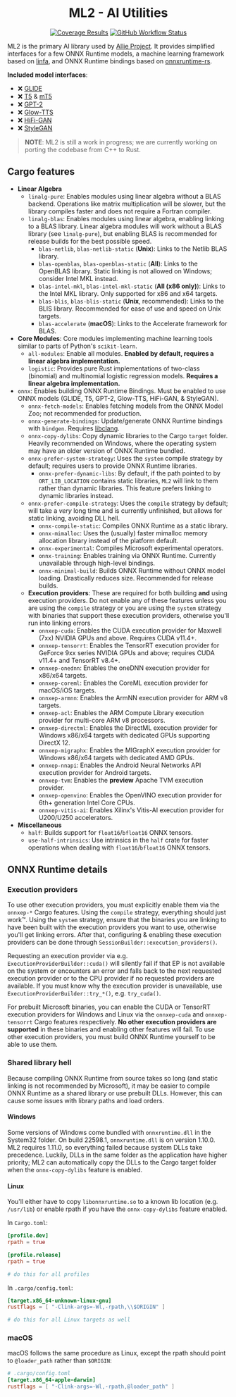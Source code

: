 <div align=center>
	<h1>ML2 - AI Utilities</h1>
    <a href="https://app.codecov.io/gh/allie-project/ml2" target="_blank"><img alt="Coverage Results" src="https://img.shields.io/codecov/c/gh/allie-project/ml2?style=for-the-badge"></a> <a href="https://github.com/allie-project/ml2/actions/workflows/test.yml"><img alt="GitHub Workflow Status" src="https://img.shields.io/github/workflow/status/allie-project/ml2/Run%20cargo%20tests?style=for-the-badge"></a>
</div>

ML2 is the primary AI library used by [Allie Project](https://github.com/allie-project/allie). It provides simplified interfaces for a few ONNX Runtime models, a machine learning framework based on [linfa](https://github.com/rust-ml/linfa), and ONNX Runtime bindings based on [onnxruntime-rs](https://github.com/nbigaouette/onnxruntime-rs).

**Included model interfaces**:
- ❌ [GLIDE](https://arxiv.org/abs/2112.10741)
- ❌ [T5](https://arxiv.org/abs/1910.10683) & [mT5](https://arxiv.org/abs/2010.11934)
- ❌ [GPT-2](https://d4mucfpksywv.cloudfront.net/better-language-models/language-models.pdf)
- ❌ [Glow-TTS](https://arxiv.org/abs/2005.11129)
- ❌ [HiFi-GAN](https://arxiv.org/abs/2010.05646)
- ❌ [StyleGAN](https://arxiv.org/abs/1812.04948)

> **NOTE**: ML2 is still a work in progress; we are currently working on porting the codebase from C++ to Rust.

## Cargo features
- **Linear Algebra**
    - `linalg-pure`: Enables modules using linear algebra without a BLAS backend. Operations like matrix multiplication will be slower, but the library compiles faster and does not require a Fortran compiler.
    - `linalg-blas`: Enables modules using linear algebra, enabling linking to a BLAS library. Linear algebra modules will work without a BLAS library (see `linalg-pure`), but enabling BLAS is recommended for release builds for the best possible speed.
        - `blas-netlib`, `blas-netlib-static` (**Unix**): Links to the Netlib BLAS library.
        - `blas-openblas`, `blas-openblas-static` (**All**): Links to the OpenBLAS library. Static linking is not allowed on Windows; consider Intel MKL instead.
        - `blas-intel-mkl`, `blas-intel-mkl-static` (**All (x86 only)**): Links to the Intel MKL library. Only supported for x86 and x64 targets.
        - `blas-blis`, `blas-blis-static` (**Unix**, recommended): Links to the BLIS library. Recommended for ease of use and speed on Unix targets.
        - `blas-accelerate` (**macOS**): Links to the Accelerate framework for BLAS.
- **Core Modules**: Core modules implementing machine learning tools similar to parts of Python's `scikit-learn`.
    - `all-modules`: Enable all modules. **Enabled by default, requires a linear algebra implementation.**
    - `logistic`: Provides pure Rust implementations of two-class (binomial) and multinomial logistic regression models. **Requires a linear algebra implementation.**
- `onnx`: Enables building ONNX Runtime Bindings. Must be enabled to use ONNX models (GLIDE, T5, GPT-2, Glow-TTS, HiFi-GAN, & StyleGAN).
    - `onnx-fetch-models`: Enables fetching models from the ONNX Model Zoo; not recommended for production.
    - `onnx-generate-bindings`: Update/generate ONNX Runtime bindings with `bindgen`. Requires [libclang](https://clang.llvm.org/doxygen/group__CINDEX.html).
    - `onnx-copy-dylibs`: Copy dynamic libraries to the Cargo `target` folder. Heavily recommended on Windows, where the operating system may have an older version of ONNX Runtime bundled.
    - `onnx-prefer-system-strategy`: Uses the `system` compile strategy by default; requires users to provide ONNX Runtime libraries.
        - `onnx-prefer-dynamic-libs`: By default, if the path pointed to by `ORT_LIB_LOCATION` contains static libraries, `ML2` will link to them rather than dynamic libraries. This feature prefers linking to dynamic libraries instead.
    - `onnx-prefer-compile-strategy`: Uses the `compile` strategy by default; will take a *very* long time and is currently unfinished, but allows for static linking, avoiding DLL hell.
        - `onnx-compile-static`: Compiles ONNX Runtime as a static library.
        - `onnx-mimalloc`: Uses the (usually) faster mimalloc memory allocation library instead of the platform default.
        - `onnx-experimental`: Compiles Microsoft experimental operators.
        - `onnx-training`: Enables training via ONNX Runtime. Currently unavailable through high-level bindings.
        - `onnx-minimal-build`: Builds ONNX Runtime without ONNX model loading. Drastically reduces size. Recommended for release builds.
    - **Execution providers**: These are required for both building **and** using execution providers. Do not enable any of these features unless you are using the `compile` strategy or you are using the `system` strategy with binaries that support these execution providers, otherwise you'll run into linking errors.
        - `onnxep-cuda`: Enables the CUDA execution provider for Maxwell (7xx) NVIDIA GPUs and above. Requires CUDA v11.4+.
        - `onnxep-tensorrt`: Enables the TensorRT execution provider for GeForce 9xx series NVIDIA GPUs and above; requires CUDA v11.4+ and TensorRT v8.4+.
        - `onnxep-onednn`: Enables the oneDNN execution provider for x86/x64 targets.
        - `onnxep-coreml`: Enables the CoreML execution provider for macOS/iOS targets.
        - `onnxep-armnn`: Enables the ArmNN execution provider for ARM v8 targets.
        - `onnxep-acl`: Enables the ARM Compute Library execution provider for multi-core ARM v8 processors.
        - `onnxep-directml`: Enables the DirectML execution provider for Windows x86/x64 targets with dedicated GPUs supporting DirectX 12.
        - `onnxep-migraphx`: Enables the MIGraphX execution provider for Windows x86/x64 targets with dedicated AMD GPUs.
        - `onnxep-nnapi`: Enables the Android Neural Networks API execution provider for Android targets.
        - `onnxep-tvm`: Enables the **preview** Apache TVM execution provider.
        - `onnxep-openvino`: Enables the OpenVINO execution provider for 6th+ generation Intel Core CPUs.
        - `onnxep-vitis-ai`: Enables Xilinx's Vitis-AI execution provider for U200/U250 accelerators.
- **Miscellaneous**
    - `half`: Builds support for `float16`/`bfloat16` ONNX tensors.
    - `use-half-intrinsics`: Use intrinsics in the `half` crate for faster operations when dealing with `float16`/`bfloat16` ONNX tensors.

## ONNX Runtime details

### Execution providers
To use other execution providers, you must explicitly enable them via the `onnxep-*` Cargo features. Using the `compile` strategy, everything should just work™️. Using the `system` strategy, ensure that the binaries you are linking to have been built with the execution providers you want to use, otherwise you'll get linking errors. After that, configuring & enabling these execution providers can be done through `SessionBuilder::execution_providers()`.

Requesting an execution provider via e.g. `ExecutionProviderBuilder::cuda()` will silently fail if that EP is not available on the system or encounters an error and falls back to the next requested execution provider or to the CPU provider if no requested providers are available. If you must know why the execution provider is unavailable, use `ExecutionProviderBuilder::try_*()`, e.g. `try_cuda()`.

For prebuilt Microsoft binaries, you can enable the CUDA or TensorRT execution providers for Windows and Linux via the `onnxep-cuda` and `onnxep-tensorrt` Cargo features respectively. **No other execution providers are supported** in these binaries and enabling other features will fail. To use other execution providers, you must build ONNX Runtime yourself to be able to use them.

### Shared library hell
Because compiling ONNX Runtime from source takes so long (and static linking is not recommended by Microsoft), it may be easier to compile ONNX Runtime as a shared library or use prebuilt DLLs. However, this can cause some issues with library paths and load orders.

#### Windows
Some versions of Windows come bundled with `onnxruntime.dll` in the System32 folder. On build 22598.1, `onnxruntime.dll` is on version 1.10.0. ML2 requires 1.11.0, so everything failed because system DLLs take precedence. Luckily, DLLs in the same folder as the application have higher priority; ML2 can automatically copy the DLLs to the Cargo target folder when the `onnx-copy-dylibs` feature is enabled.

#### Linux
You'll either have to copy `libonnxruntime.so` to a known lib location (e.g. `/usr/lib`) or enable rpath if you have the `onnx-copy-dylibs` feature enabled.

In `Cargo.toml`:
```toml
[profile.dev]
rpath = true

[profile.release]
rpath = true

# do this for all profiles
```

In `.cargo/config.toml`:
```toml
[target.x86_64-unknown-linux-gnu]
rustflags = [ "-Clink-args=-Wl,-rpath,\\$ORIGIN" ]

# do this for all Linux targets as well
```

### macOS
macOS follows the same procedure as Linux, except the rpath should point to `@loader_path` rather than `$ORIGIN`:

```toml
# .cargo/config.toml
[target.x86_64-apple-darwin]
rustflags = [ "-Clink-args=-Wl,-rpath,@loader_path" ]
```
